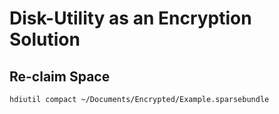 # Disk-Utility as an Encryption Solution

## Re-claim Space

```sh
hdiutil compact ~/Documents/Encrypted/Example.sparsebundle
```
